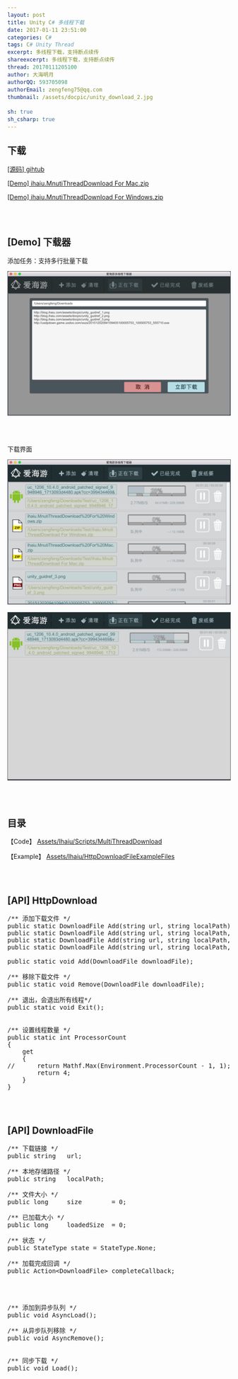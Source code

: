 ```yaml
---
layout: post
title: Unity C# 多线程下载
date: 2017-01-11 23:51:00
categories: C#
tags: C# Unity Thread
excerpt: 多线程下载，支持断点续传
shareexcerpt: 多线程下载，支持断点续传
thread: 20170111205100
author: 大海明月
authorQQ: 593705098
authorEmail: zengfeng75@qq.com
thumbnail: /assets/docpic/unity_download_2.jpg

sh: true
sh_csharp: true
---
```



<h2 class="nav1">下载 </h2>
<p><a href="https://github.com/ihaiucom/ihaiu.MultiThreadDownload" target="_blank" >[源码] gihtub</a></p>
<p><a href="/assets/down/ihaiu.MnutiThreadDownload For Mac.zip" target="_blank" >[Demo] ihaiu.MnutiThreadDownload For Mac.zip</a>
<p><a href="/assets/down/ihaiu.MnutiThreadDownload For Windows.zip" target="_blank" >[Demo] ihaiu.MnutiThreadDownload For Windows.zip</a></p>

<br>
<br>


<h2 class="nav1">[Demo] 下载器 </h2>

<p>添加任务：支持多行批量下载</p>
<p><img src="/assets/docpic/unity_download_1.png" style="border: solid 1px #666;" /></p>
<br>
<br>

<p>下载界面</p>
<p><img src="/assets/docpic/unity_download_2.jpg" style="border: solid 1px #666;" /></p>
<p><img src="/assets/docpic/unity_download_3.jpg" style="border: solid 1px #666;" /></p>

<br>
<br>


<h2 class="nav1">目录 </h2>

<p>【Code】 <a href="https://github.com/ihaiucom/ihaiu.MultiThreadDownload/tree/master/MultiThreadDownload/Assets/Ihaiu/Scripts/MultiThreadDownload" target="_blank" >Assets/Ihaiu/Scripts/MultiThreadDownload</a></p>

<p>【Example】 <a href="https://github.com/ihaiucom/ihaiu.MultiThreadDownload/tree/master/MultiThreadDownload/Assets/Ihaiu/HttpDownloadFileExampleFiles" target="_blank" >Assets/Ihaiu/HttpDownloadFileExampleFiles</a></p>

<br>
<br>
<h2 class="nav1">[API] HttpDownload </h2>

<pre class="brush: csharp; ">
/** 添加下载文件 */
public static DownloadFile Add(string url, string localPath);
public static DownloadFile Add(string url, string localPath, int size);
public static DownloadFile Add(string url, string localPath,  Action&lt;DownloadFile&gt; callback);
public static DownloadFile Add(string url, string localPath, int size, Action&lt;DownloadFile&gt; callback);

public static void Add(DownloadFile downloadFile);

/** 移除下载文件 */
public static void Remove(DownloadFile downloadFile);

/** 退出，会退出所有线程*/
public static void Exit();


/** 设置线程数量 */
public static int ProcessorCount
{
    get
    {
//      return Mathf.Max(Environment.ProcessorCount - 1, 1);
        return 4;
    }
}
</pre>

<br>
<br>

<h2 class="nav1">[API] DownloadFile </h2>

<pre class="brush: csharp; ">
/** 下载链接 */
public string   url;

/** 本地存储路径 */
public string   localPath;

/** 文件大小 */
public long     size        = 0;

/** 已加载大小 */
public long     loadedSize  = 0;

/** 状态 */
public StateType state = StateType.None;

/** 加载完成回调 */
public Action&lt;DownloadFile&gt; completeCallback;




/** 添加到异步队列 */
public void AsyncLoad();

/** 从异步队列移除 */
public void AsyncRemove();


/** 同步下载 */
public void Load();
</pre>



<br>
<br>
